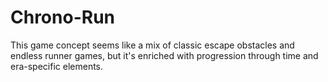 # Chrono-Run
This game concept seems like a mix of classic escape obstacles and endless runner games, but it's enriched with progression through time and era-specific elements.
